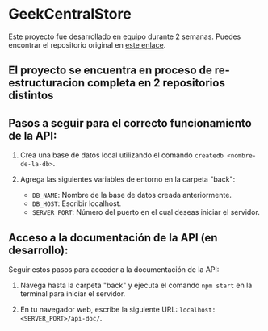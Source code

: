 # GeekCentralStore

Este proyecto fue desarrollado en equipo durante 2 semanas. Puedes encontrar el repositorio original en [este enlace](https://github.com/NahuelVenerus/GeekCentralStore).

## El proyecto se encuentra en proceso de re-estructuracion completa en 2 repositorios distintos

## Pasos a seguir para el correcto funcionamiento de la API:

1. Crea una base de datos local utilizando el comando `createdb <nombre-de-la-db>`.

2. Agrega las siguientes variables de entorno en la carpeta "back":

   - `DB_NAME`: Nombre de la base de datos creada anteriormente.
   - `DB_HOST`: Escribir localhost.
   - `SERVER_PORT`: Número del puerto en el cual deseas iniciar el servidor.

## Acceso a la documentación de la API (en desarrollo):

Seguir estos pasos para acceder a la documentación de la API:

1. Navega hasta la carpeta "back" y ejecuta el comando `npm start` en la terminal para iniciar el servidor.

2. En tu navegador web, escribe la siguiente URL: `localhost:<SERVER_PORT>/api-doc/`.
